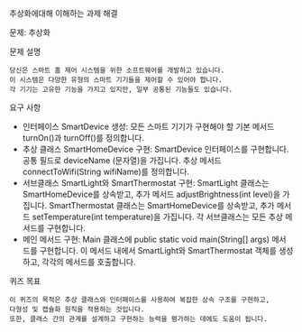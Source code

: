 추상화에대해 이해하는 과제 해결

문제: 추상화

문제 설명
```
당신은 스마트 홈 제어 시스템을 위한 소프트웨어를 개발하고 있습니다.
이 시스템은 다양한 유형의 스마트 기기들을 제어할 수 있어야 합니다.
각 기기는 고유한 기능을 가지고 있지만, 일부 공통된 기능들도 있습니다.
```


요구 사항

- 인터페이스 SmartDevice 생성:
모든 스마트 기기가 구현해야 할 기본 메서드 turnOn()과 turnOff()를 정의합니다.
- 추상 클래스 SmartHomeDevice 구현:
SmartDevice 인터페이스를 구현합니다.
공통 필드로 deviceName (문자열)을 가집니다.
추상 메서드 connectToWifi(String wifiName)를 정의합니다.
- 서브클래스 SmartLight와 SmartThermostat 구현:
SmartLight 클래스는 SmartHomeDevice를 상속받고, 추가 메서드 adjustBrightness(int level)을 가집니다.
SmartThermostat 클래스는 SmartHomeDevice를 상속받고, 추가 메서드 setTemperature(int temperature)을 가집니다.
각 서브클래스는 모든 추상 메서드를 구현합니다.
- 메인 메서드 구현:
Main 클래스에 public static void main(String[] args) 메서드를 구현합니다.
이 메서드 내에서 SmartLight와 SmartThermostat 객체를 생성하고, 각각의 메서드를 호출합니다.



퀴즈 목표
```
이 퀴즈의 목적은 추상 클래스와 인터페이스를 사용하여 복잡한 상속 구조를 구현하고,
다형성 및 캡슐화 원칙을 적용하는 것입니다.
또한, 클래스 간의 관계를 설계하고 구현하는 능력을 평가하는 데에도 도움이 됩니다. 
```
